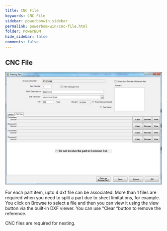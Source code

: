 ```yaml
---
title: CNC File
keywords: CNC File
sidebar: powerbomwin_sidebar
permalink: powerbom-win/cnc-file.html
folder: PowerBOM
hide_sidebar: false
comments: false
---
```


## CNC File

![](/images/cnc-file-drawing.png)

For each part item, upto 4 dxf file can be associated. More than 1 files are required when you need to split a part due to sheet limitations, for example. You click on Browse to select a file and then you can view it using the view button via the built-in DXF viewer. You can use “Clear “button to remove the reference.

CNC files are required for nesting.
